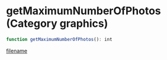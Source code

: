 # getMaximumNumberOfPhotos (Category graphics)

```js
function getMaximumNumberOfPhotos(): int
```

[filename](getMaximumNumberOfPhotos_m.md ':include')